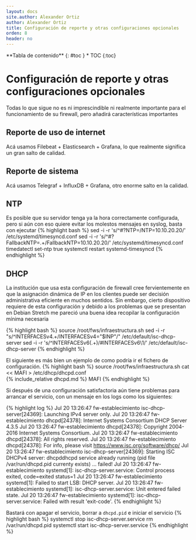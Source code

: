 ```yaml
---
layout: docs
site.author: Alexander Ortiz
author: Alexander Ortiz
title: Configuración de reporte y otras configuraciones opcionales
orden: 8
header: no
---
```


<div class="panel radius" markdown="1">
**Tabla de contenido**
{: #toc }
*  TOC
{:toc}
</div>

# Configuración de reporte y otras configuraciones opcionales
Todas lo que sigue no es ni imprescindible ni realmente importante para el funcionamiento de su firewall, pero añadirá características importantes

## Reporte de uso de internet
Acá usamos Filebeat + Elasticsearch + Grafana, lo que realmente significa un gran salto de calidad.

## Reporte de sistema
Acá usamos Telegraf + InfluxDB + Grafana, otro enorme salto en la calidad.

## NTP
Es posible que su servidor tenga ya la hora correctamente configurada, pero si aún con eso quiere evitar los molestos mensajes en syslog, basta con ejecutar
{% highlight bash %}
sed -i -r 's/^#?NTP=/NTP=10.10.20.20/' /etc/systemd/timesyncd.conf
sed -i -r 's/^#?FallbackNTP=.+/FallbackNTP=10.10.20.20/' /etc/systemd/timesyncd.conf
timedatectl set-ntp true
systemctl restart systemd-timesyncd
{% endhighlight %}

## DHCP
La institución que usa esta configuración de firewall cree fervientemente en que la asignación dinámica de IP en los clientes puede ser decisión administrativa eficiente en muchos sentidos. Sin embargo, cierto dispositivo requiere de esta configuración y debido a los problemas que se presentan en Debian Stretch me pareció una buena idea recopilar la configuración mínima necesaria

{% highlight bash %}
source /root/fws/infraestructura.sh
sed -i -r "s/^INTERFACESv4.+/INTERFACESv4=\"$INP\"/" /etc/default/isc-dhcp-server
sed -i -r 's/^INTERFACESv6(.+)/#INTERFACESv6\1/' /etc/default/isc-dhcp-server
{% endhighlight %}

El siguiente es más bien un ejemplo de como podría ir el fichero de configuración. 
{% highlight bash %}
source /root/fws/infraestructura.sh
cat << MAFI > /etc/dhcp/dhcpd.conf  
{% include_relative dhcpd.md %}
MAFI
{% endhighlight %}

Si después de una configuración satisfactoria aún tiene problemas para arrancar el servicio, con un mensaje en los logs como los siguientes:

{% highlight log %}
Jul 20 13:26:47 fw-establecimiento isc-dhcp-server[24369]: Launching IPv4 server only.
Jul 20 13:26:47 fw-establecimiento dhcpd[24378]: Internet Systems Consortium DHCP Server 4.3.5
Jul 20 13:26:47 fw-establecimiento dhcpd[24378]: Copyright 2004-2016 Internet Systems Consortium.
Jul 20 13:26:47 fw-establecimiento dhcpd[24378]: All rights reserved.
Jul 20 13:26:47 fw-establecimiento dhcpd[24378]: For info, please visit https://www.isc.org/software/dhcp/
Jul 20 13:26:47 fw-establecimiento isc-dhcp-server[24369]: Starting ISC DHCPv4 server: dhcpddhcpd service already running (pid file /var/run/dhcpd.pid currenty exists) ... failed!
Jul 20 13:26:47 fw-establecimiento systemd[1]: isc-dhcp-server.service: Control process exited, code=exited status=1
Jul 20 13:26:47 fw-establecimiento systemd[1]: Failed to start LSB: DHCP server.
Jul 20 13:26:47 fw-establecimiento systemd[1]: isc-dhcp-server.service: Unit entered failed state.
Jul 20 13:26:47 fw-establecimiento systemd[1]: isc-dhcp-server.service: Failed with result 'exit-code'.
{% endhighlight %}

Bastará con apagar el servicio, borrar a `dhcpd.pid` e iniciar el servicio
{% highlight bash %}
systemctl stop isc-dhcp-server.service
rm /var/run/dhcpd.pid
systemctl start isc-dhcp-server.service
{% endhighlight %}

